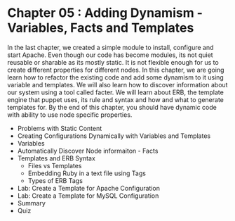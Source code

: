 # Chapter 05  :  Adding Dynamism  - Variables, Facts and Templates

In the last chapter, we created a simple module to install, configure and start Apache. Even though our code has become modules, its not quiet reusable or sharable as its mostly static. It is not flexible enough for us to create different properties for different nodes.  In this chapter, we are going learn how to refactor the existing code and add some dynamism to it using variable and templates. We will also learn how to discover information about our system using a tool called facter. We will learn about ERB, the template engine that puppet uses, its rule and syntax and how and what to generate templates for. By the end of this chapter, you should have dynamic code with ability to use node specific properties.



  - Problems with Static Content
  - Creating Configurations Dynamically  with Variables and Templates
  - Variables
  - Automatically Discover Node informaiton - Facts
  - Templates and ERB Syntax
    - Files vs Templates
    - Embedding Ruby in a text file using Tags
    - Types of ERB Tags
  - Lab: Create a Template for Apache Configuration
  - Lab: Create a Template for MySQL Configuration
  - Summary
  - Quiz
